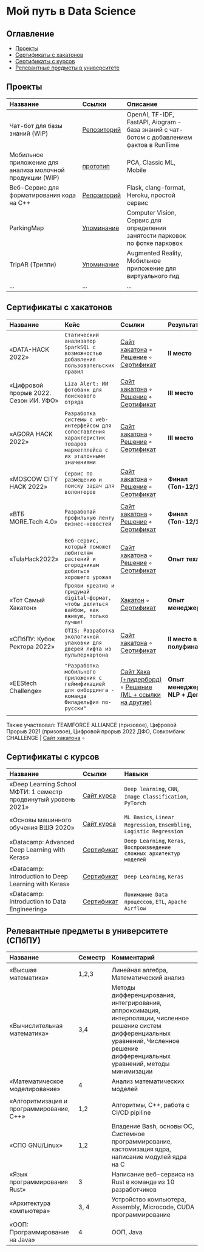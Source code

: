 # Мой путь в Data Science

## Оглавление
- [Проекты](#Проекты)
- [Сертификаты с хакатонов](#Сертификаты-с-хакатонов)
- [Сертификаты с курсов](#Сертификаты-с-курсов)
- [Релевантные предметы в университете](#Релевантные-предметы-в-университете)



## Проекты

<!-- Table -->
| Название | Ссылки | Описание |
| :--- | :--- | :--- |
| Чат-бот для базы знаний (WIP) | [Репозиторий](https://github.com/philadelphia-rus/znayu-ai) | OpenAI, TF-IDF, FastAPI, Aiogram - база знаний с чат-ботом с добавлением фактов в RunTime |
| Мобильное приложение для анализа молочной продукции (WIP) | [прототип](https://github.com/thevladoss/maslo_classifier) | PCA, Classic ML, Mobile |
| Веб-Сервис для форматирования кода на C++ | [Репозиторий](https://github.com/Quakumei/zharko-formatter/) | Flask, clang-format, Heroku, простой сервис |
| ParkingMap | [Упоминание](https://vk.com/yours_startup?w=wall-215444994_9) | Computer Vision, Сервис для определения занятости парковок по фотке парковок |
| TripAR (Триппи) | [Упоминание](https://vk.com/yours_startup?w=wall-215444994_9) | Augmented Reality, Мобильное приложение для виртуального гид |
| ... | ... | ... |


## Сертификаты с хакатонов

<!-- Table -->
| Название | Кейс | Ссылки | Результат | Навыки |
| :--- | :--- | :--- | :--- | :--- |
| «DATA-HACK 2022» | `Статический анализатор SparkSQL с возможностью добавления пользовательских правил` | [Сайт хакатона](https://data-hack.ru/) ◦ [Решение](https://github.com/IPROSpark/SwisSQL) ◦ [Сертификат](Hackathons/2022-DATA-HACK.pdf) | **II место** | `PySpark`, `argparse`, `sqlglot`, `sqlfluff`, `sqlcheck`,  `lark`  |
| «Цифровой прорыв 2022. Сезон ИИ. УФО» | `Liza Alert: ИИ фотобанк для поискового отряда` | [Сайт хакатона](https://www.hacks-ai.ru/hackathons/757119) ◦ [Решение](https://github.com/i-pro-lizaalert/ml-torch-fastapi) ◦ [Сертификат](Hackathons/2022-ЦИФРОВОЙ-ПРОРЫВ-УФО.pdf) | **III место** | `PyTorch`, `Resnet34`, `CV`, `Multilabel`, `FastAPI` |
| «AGORA HACK 2022» | `Разработка системы с web-интерфейсом для сопоставления характеристик товаров маркетплейса с их эталонными значениями` | [Сайт хакатона](https://hackathon.agora.ru/) ◦ [Решение](https://github.com/agora-i-plow/backend) ◦ [Сертификат](Hackathons/2022-AGORA-HACK.pdf) | **III место** | `FastAPI`, `MongoDB`, `PostgreSQL`, `Docker`, `NLP preprocessing` |
| «MOSCOW CITY HACK 2022» | `Сервис по размещению и поиску задач для волонтеров` | [Сайт хакатона](https://moscityhack2022.innoagency.ru/) ◦ [Решение](https://github.com/pow-development/powmobile) ◦ [Сертификат](Hackathons/2022-MOSCOW-CITY-HACK.pdf) | **Финал (Топ-12/100+)** | `Flutter/Dart` |
| «ВТБ MORE.Tech 4.0» | `Разработай профильную ленту бизнес-новостей` | [Сайт хакатона](https://moretech.vtb.ru/) ◦ [Решение](https://github.com/LambdaVTB/nlp-workbench) ◦ [Сертификат](Hackathons/2022-MORE-TECH-4.0.pdf) | **Финал (Топ-12/100+)** | `Data mining`, `TF-IDF`, `feedparser`, `NLP preprocessing` |
| «TulaHack2022» | `Веб-сервис, который поможет любителям растений и огородникам добиться хорошего урожая` | [Сайт хакатона](https://tulsu.ru/news/all/10747) ◦ [Решение](https://github.com/Aloe-Vera-Development/aloevera.thevladoss.site) ◦ [Сертификат](Hackathons/2022-TULAHACK.pdf) | **Опыт техлида** | `Web` |
| «Тот Самый Хакатон» | `Прояви креатив и придумай digital-формат, чтобы делиться вайбом, как вживую, только лучше!` | [Хакатон](https://vk.com/wall-118561539_1974) ◦ [Сертификат](Hackathons/2022-ТОТ-САМЫЙ-ХАКАТОН.pdf) | **Опыт менеджера** | `Dart\Flutter`, `Питч-презентация` |
| «СПбПУ: Кубок Ректора 2022» | `OTIS: Разработка экологичной упаковки для дверей лифта из пульперкартона` | [Сайт хакатона](https://rectors-cup.spbstu.ru/) ◦ [Сертификат](Hackathons/2022-КУБОК-РЕКТОРА-OTIS.pdf) | **II место в полуфинале** | `Аналитика `|
| «EEStech Challenge» | `"Разработка мобильного приложения с геймификацией для онбординга - команда Филадельфия по-русски"` | [Сайт Хака (+лидерборд)](https://codenrock.com/contests/hackathon-eestech-challenge#/info) ◦ [Решение (ML + ссылки на другие)](https://github.com/philadelphia-rus/znayu-ai) | **Опыт менеджера + NLP + Деплой** | `NLP`, `Семантический поиск`, `Fine-tuning OpenAI`, `Интеграция API OpenAI в приложение` | 

Также участвовал: TEAMFORCE ALLIANCE (призовое), Цифровой Прорыв 2021 (призовое), Цифровой прорыв 2022 ДФО, Совкомбанк CHALLENGE |  [Сайт хакатона](https://rectors-cup.spbstu.ru/) ◦ 

## Сертификаты с курсов

<!-- Table -->
| Название | Ссылки | Навыки |
| :--- | :--- | :--- |
| «Deep Learning School МФТИ: 1 семестр продвинутый уровень 2021» | [Сайт курса](https://dls.samcs.ru/) | `Deep learning`, `CNN`, `Image Classification`, `PyTorch` |
| «Основы машинного обучения ВШЭ 2020» | [Сайт курса](https://openedu.ru/course/hse/INTRML/?session=fall_2020) | `ML Basics`, `Linear Regression`, `Ensembling`, `Logistic Regression`|
| «Datacamp: Advanced Deep Learning with Keras» | [Сертификат](Courses/Advanced%20Deep%20Learning%20with%20Keras.pdf) |  `Deep Learning`, `Keras`, `Воспроизведение сложных архитектур моделей` |
| «Datacamp: Introduction to Deep Learning with Keras» | [Сертификат](Courses/Introduction%20to%20Deep%20Learning%20with%20Keras.pdf) |  `Deep Learning`, `Keras` |
| «Datacamp: Introduction to Data Engineering»| [Сертификат](Courses/Introduction%20to%20Data%20Engineering.pdf) | `Понимание Data процессов`, `ETL`, `Apache Airflow` |

## Релевантные предметы в университете (СПбПУ)

<!-- Table -->
| Название | Семестр | Комментарий |
| :--- | :--- | :--- |
| | | |
| «Высшая математика» | 1,2,3 | Линейная алгебра, Математический анализ |
| «Вычислительная математика» | 3,4 | Методы дифференцирования, интегрирования, аппроксимация, интерполяции, численное решение систем дифференциальных уравнений, Численное решение дифференциальных уравнений, методы минимизации |
| «Математическое моделирование» | 4 | Анализ математических моделей |
| | | |
| «Алгоритмизация и программирование, C++» | 1,2 | Алгоритмы, C++, работа с CI/CD pipiline |
| «СПО GNU/Linux» | 1,2 | Владение Bash, основы ОС, Системное программирование, кастомизация ядра, написание модулей ядра на C |
| «Язык программирования Rust»| 3 | Написание веб-сервиса на Rust в команде из 10 разработчиков |
| «Архитектура компьютера» | 3, 4 | Устройство компьютера, Assembly, Microcode, CUDA программирование |
| «ООП: Программирование на Java» | 4 | ООП, Java |


